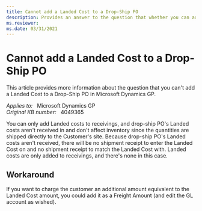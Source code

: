 ```yaml
---
title: Cannot add a Landed Cost to a Drop-Ship PO
description: Provides an answer to the question that whether you can add a Landed Cost to a Drop-Ship PO in Microsoft Dynamics GP.
ms.reviewer:
ms.date: 03/31/2021
---
```

# Cannot add a Landed Cost to a Drop-Ship PO

This article provides more information about the question that you can't add a Landed Cost to a Drop-Ship PO in Microsoft Dynamics GP.

_Applies to:_ &nbsp; Microsoft Dynamics GP  
_Original KB number:_ &nbsp; 4049365

You can only add Landed costs to receivings, and drop-ship PO's Landed costs aren't received in and don't affect inventory since the quantities are shipped directly to the Customer's site. Because drop-ship PO's Landed costs aren't received, there will be no shipment receipt to enter the Landed Cost on and no shipment receipt to match the Landed Cost with. Landed costs are only added to receivings, and there's none in this case.

## Workaround

If you want to charge the customer an additional amount equivalent to the Landed Cost amount, you could add it as a Freight Amount (and edit the GL account as wished).

